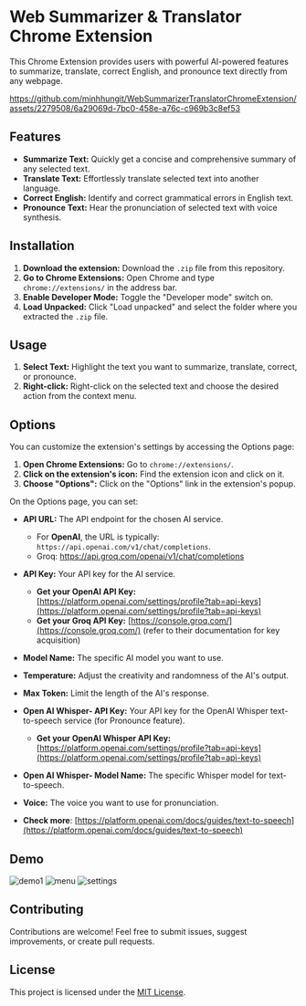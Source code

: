# Web Summarizer & Translator Chrome Extension

This Chrome Extension provides users with powerful AI-powered features to summarize, translate, correct English, and pronounce text directly from any webpage. 

https://github.com/minhhungit/WebSummarizerTranslatorChromeExtension/assets/2279508/6a29069d-7bc0-458e-a76c-c969b3c8ef53

## Features

- **Summarize Text:** Quickly get a concise and comprehensive summary of any selected text. 
- **Translate Text:** Effortlessly translate selected text into another language.
- **Correct English:** Identify and correct grammatical errors in English text.
- **Pronounce Text:** Hear the pronunciation of selected text with voice synthesis.

## Installation

1. **Download the extension:** Download the `.zip` file from this repository.
2. **Go to Chrome Extensions:** Open Chrome and type `chrome://extensions/` in the address bar.
3. **Enable Developer Mode:** Toggle the "Developer mode" switch on.
4. **Load Unpacked:** Click "Load unpacked" and select the folder where you extracted the `.zip` file.

## Usage

1. **Select Text:** Highlight the text you want to summarize, translate, correct, or pronounce.
2. **Right-click:** Right-click on the selected text and choose the desired action from the context menu.

## Options

You can customize the extension's settings by accessing the Options page:

1. **Open Chrome Extensions:** Go to `chrome://extensions/`.
2. **Click on the extension's icon:** Find the extension icon and click on it.
3. **Choose "Options":** Click on the "Options" link in the extension's popup.

On the Options page, you can set:

- **API URL:** The API endpoint for the chosen AI service. 
  - For **OpenAI**, the URL is typically: `https://api.openai.com/v1/chat/completions`.
  - Groq: https://api.groq.com/openai/v1/chat/completions

- **API Key:** Your API key for the AI service.
    - **Get your OpenAI API Key:** [https://platform.openai.com/settings/profile?tab=api-keys](https://platform.openai.com/settings/profile?tab=api-keys)
    - **Get your Groq API Key:** [https://console.groq.com/](https://console.groq.com/) (refer to their documentation for key acquisition) 
- **Model Name:** The specific AI model you want to use.
- **Temperature:** Adjust the creativity and randomness of the AI's output.
- **Max Token:** Limit the length of the AI's response.
- **Open AI Whisper- API Key:** Your API key for the OpenAI Whisper text-to-speech service (for Pronounce feature).
    - **Get your OpenAI Whisper API Key:** [https://platform.openai.com/settings/profile?tab=api-keys](https://platform.openai.com/settings/profile?tab=api-keys) 
- **Open AI Whisper- Model Name:** The specific Whisper model for text-to-speech.
- **Voice:** The voice you want to use for pronunciation.
- **Check more**: [https://platform.openai.com/docs/guides/text-to-speech](https://platform.openai.com/docs/guides/text-to-speech)

## Demo
![demo1](https://github.com/minhhungit/WebSummarizerTranslatorChromeExtension/assets/2279508/febbbd24-a87d-4a75-8046-a45a008980de)
![menu](https://github.com/minhhungit/WebSummarizerTranslatorChromeExtension/assets/2279508/bfc2e665-69fe-45e5-bb23-b7a0c58bcb96)
![settings](https://github.com/minhhungit/WebSummarizerTranslatorChromeExtension/assets/2279508/cab02f16-922d-4193-9109-166a55685304)


## Contributing

Contributions are welcome! Feel free to submit issues, suggest improvements, or create pull requests.

## License

This project is licensed under the [MIT License](LICENSE).
